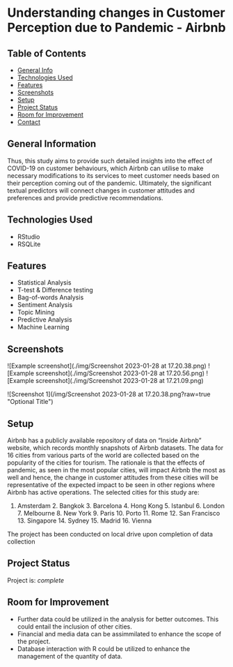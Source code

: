 # Understanding changes in Customer Perception due to Pandemic - Airbnb
> 

## Table of Contents
* [General Info](#general-information)
* [Technologies Used](#technologies-used)
* [Features](#features)
* [Screenshots](#screenshots)
* [Setup](#setup)
* [Project Status](#project-status)
* [Room for Improvement](#room-for-improvement)
* [Contact](#contact)
<!-- * [License](#license) -->


## General Information
Thus, this study aims to provide such detailed insights into the effect of COVID-19 on customer behaviours, which Airbnb can utilise to make necessary modifications to its services to meet customer needs based on their perception coming out of the pandemic. Ultimately, the significant textual predictors will connect changes in customer attitudes and preferences and provide predictive recommendations.


## Technologies Used
- RStudio
- RSQLite

## Features
- Statistical Analysis
- T-test & Difference testing
- Bag-of-words Analysis
- Sentiment Analysis
- Topic Mining
- Predictive Analysis
- Machine Learning

## Screenshots
![Example screenshot](./img/Screenshot 2023-01-28 at 17.20.38.png)
![Example screenshot](./img/Screenshot 2023-01-28 at 17.20.56.png)
![Example screenshot](./img/Screenshot 2023-01-28 at 17.21.09.png)

![Screenshot 1](/img/Screenshot 2023-01-28 at 17.20.38.png?raw=true "Optional Title")

## Setup
Airbnb has a publicly available repository of data on “Inside Airbnb” website, which records monthly snapshots of Airbnb datasets. The data for 16 cities from various parts of the world are collected based on the popularity of the cities for tourism. The rationale is that the effects of pandemic, as seen in the most popular cities, will impact Airbnb the most as well and hence, the change in customer attitudes from these cities will be representative of the expected impact to be seen in other regions where Airbnb has active operations. The selected cities for this study are:
 
1. Amsterdam 2. Bangkok 3. Barcelona 4. Hong Kong 5. Istanbul 6. London 7. Melbourne 8. New York 9. Paris 10. Porto 11. Rome 12. San Francisco 13. Singapore 14. Sydney 15. Madrid 16. Vienna

The project has been conducted on local drive upon completion of data collection

## Project Status
Project is: _complete_

## Room for Improvement
- Further data could be utilized in the analysis for better outcomes. This could entail the inclusion of other cities.
- Financial and media data can be assimmilated to enhance the scope of the project. 
- Database interaction with R could be utilized to enhance the management of the quantity of data.
